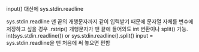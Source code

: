 input() 대신에 sys.stdin.readline

sys.stdin.readline
맨 끝의 개행문자까지 같이 입력받기 때문에 문자열 자체를 변수에 저장하고 싶을 경우 .rstrip()
개행문자가 맨 끝에 들어와도 int 변환이나 split() 가능.
int(sys.stdin.readline()) or sys.stdin.readline().split()
input = sys.stdin.readline을 맨 처음에 써 놓으면 편함

